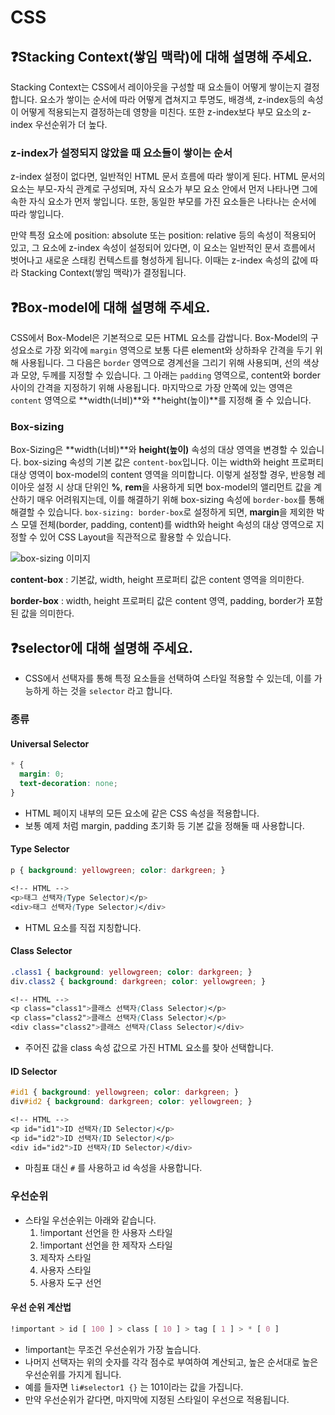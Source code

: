 # CSS

## ❓Stacking Context(쌓임 맥락)에 대해 설명해 주세요.

Stacking Context는 CSS에서 레이아웃을 구성할 때 요소들이 어떻게 쌓이는지 결정합니다. 요소가 쌓이는 순서에 따라 어떻게 겹쳐지고 투명도, 배경색, z-index등의 속성이 어떻게 적용되는지 결정하는데 영향을 미친다. 또한 z-index보다 부모 요소의 z-index 우선순위가 더 높다.

### z-index가 설정되지 않았을 때 요소들이 쌓이는 순서

z-index 설정이 없다면, 일반적인 HTML 문서 흐름에 따라 쌓이게 된다. HTML 문서의 요소는 부모-자식 관계로 구성되며, 자식 요소가 부모 요소 안에서 먼저 나타나면 그에 속한 자식 요소가 먼저 쌓입니다. 또한, 동일한 부모를 가진 요소들은 나타나는 순서에 따라 쌓입니다.

만약 특정 요소에 position: absolute 또는 position: relative 등의 속성이 적용되어 있고, 그 요소에 z-index 속성이 설정되어 있다면, 이 요소는 일반적인 문서 흐름에서 벗어나고 새로운 스태킹 컨텍스트를 형성하게 됩니다. 이때는 z-index 속성의 값에 따라 Stacking Context(쌓임 맥락)가 결정됩니다.

## ❓Box-model에 대해 설명해 주세요.

CSS에서 Box-Model은 기본적으로 모든 HTML 요소를 감쌉니다. Box-Model의 구성요소로 가장 외각에 `margin` 영역으로 보통 다른 element와 상하좌우 간격을 두기 위해 사용됩니다. 그 다음은 `border` 영역으로 경계선을 그리기 위해 사용되며, 선의 색상과 모양, 두께를 지정할 수 있습니다. 그 아래는 `padding` 영역으로, content와 border 사이의 간격을 지정하기 위해 사용됩니다. 마지막으로 가장 안쪽에 있는 영역은 `content` 영역으로 **width(너비)**와 **height(높이)**를 지정해 줄 수 있습니다.

### Box-sizing

Box-Sizing은 **width(너비)**와 **height(높이)** 속성의 대상 영역을 변경할 수 있습니다.
box-sizing 속성의 기본 값은 `content-box`입니다. 이는 width와 height 프로퍼티 대상 영역이 box-model의 content 영역을 의미합니다. 이렇게 설정할 경우, 반응형 레이아웃 설정 시 상대 단위인 **%**, **rem**을 사용하게 되면 box-model의 앨리먼트 값을 계산하기 매우 어려워지는데, 이를 해결하기 위해 box-sizing 속성에 `border-box`를 통해 해결할 수 있습니다.
`box-sizing: border-box`로 설정하게 되면, **margin**을 제외한 박스 모델 전체(border, padding, content)를 width와 height 속성의 대상 영역으로 지정할 수 있어 CSS Layout을 직관적으로 활용할 수 있습니다.

<image src='../images/box-sizing.png' style="max-width:500px;" alt='box-sizing 이미지'/>

**content-box** : 기본값, width, height 프로퍼티 값은 content 영역을 의미한다.

**border-box** : width, height 프로퍼티 값은 content 영역, padding, border가 포함된 값을 의미한다.

## ❓selector에 대해 설명해 주세요.

- CSS에서 선택자를 통해 특정 요소들을 선택하여 스타일 적용할 수 있는데, 이를 가능하게 하는 것을 `selector` 라고 합니다.

### 종류

#### Universal Selector

```css
* {
  margin: 0;
  text-decoration: none;
}
```

- HTML 페이지 내부의 모든 요소에 같은 CSS 속성을 적용합니다.
- 보통 예제 처럼 margin, padding 초기화 등 기본 값을 정해둘 때 사용합니다.

#### Type Selector

```css
p { background: yellowgreen; color: darkgreen; }

<!-- HTML -->
<p>태그 선택자(Type Selector)</p>
<div>태그 선택자(Type Selector)</div>
```

- HTML 요소를 직접 지칭합니다.

#### Class Selector

```css
.class1 { background: yellowgreen; color: darkgreen; }
div.class2 { background: darkgreen; color: yellowgreen; }

<!-- HTML -->
<p class="class1">클래스 선택자(Class Selector)</p>
<p class="class2">클래스 선택자(Class Selector)</p>
<div class="class2">클래스 선택자(Class Selector)</div>
```

- 주어진 값을 class 속성 값으로 가진 HTML 요소를 찾아 선택합니다.

#### ID Selector

```css
#id1 { background: yellowgreen; color: darkgreen; }
div#id2 { background: darkgreen; color: yellowgreen; }

<!-- HTML -->
<p id="id1">ID 선택자(ID Selector)</p>
<p id="id2">ID 선택자(ID Selector)</p>
<div id="id2">ID 선택자(ID Selector)</div>
```

- 마침표 대신 `#` 를 사용하고 id 속성을 사용합니다.

### 우선순위

- 스타일 우선순위는 아래와 같습니다.
  1. !important 선언을 한 사용자 스타일
  2. !important 선언을 한 제작자 스타일
  3. 제작자 스타일
  4. 사용자 스타일
  5. 사용자 도구 선언

#### 우선 순위 계산법

```css
!important > id [ 100 ] > class [ 10 ] > tag [ 1 ] > * [ 0 ]
```

- !important는 무조건 우선순위가 가장 높습니다.
- 나머지 선택자는 위의 숫자를 각각 점수로 부여하여 계산되고, 높은 순서대로 높은 우선순위를 가지게 됩니다.
- 예를 들자면 `li#selector1 {}` 는 101이라는 값을 가집니다.
- 만약 우선순위가 같다면, 마지막에 지정된 스타일이 우선으로 적용됩니다.
